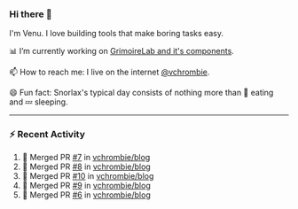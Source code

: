 ### Hi there 👋

I'm Venu. I love building tools that make boring tasks easy.

📊 I’m currently working on [GrimoireLab and it's components](https://chaoss.github.io/grimoirelab).

📫 How to reach me: I live on the internet [@vchrombie](https://www.google.co.in/search?q=vchrombie).

😄 Fun fact: Snorlax's typical day consists of nothing more than :doughnut: eating and :zzz: sleeping.

---

### :zap: Recent Activity

<!--RECENT_ACTIVITY:start-->
1. 🎉 Merged PR [#7](https://github.com/vchrombie/blog/pull/7) in [vchrombie/blog](https://github.com/vchrombie/blog)
2. 🎉 Merged PR [#8](https://github.com/vchrombie/blog/pull/8) in [vchrombie/blog](https://github.com/vchrombie/blog)
3. 🎉 Merged PR [#10](https://github.com/vchrombie/blog/pull/10) in [vchrombie/blog](https://github.com/vchrombie/blog)
4. 🎉 Merged PR [#9](https://github.com/vchrombie/blog/pull/9) in [vchrombie/blog](https://github.com/vchrombie/blog)
5. 🎉 Merged PR [#6](https://github.com/vchrombie/blog/pull/6) in [vchrombie/blog](https://github.com/vchrombie/blog)
<!--RECENT_ACTIVITY:end-->

<!--
**vchrombie/vchrombie** is a ✨ _special_ ✨ repository because its `README.md` (this file) appears on your GitHub profile.

Here are some ideas to get you started:

- 🔭 I’m currently working on ...
- 🌱 I’m currently learning ...
- 👯 I’m looking to collaborate on ...
- 🤔 I’m looking for help with ...
- 💬 Ask me about ...
- 📫 How to reach me: ...
- 😄 Pronouns: ...
- ⚡ Fun fact: ...
-->
